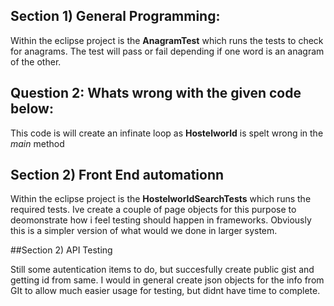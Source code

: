 ## Section 1) General Programming:

Within the eclipse project is the **AnagramTest** which runs the tests to check for anagrams. The test will pass or fail depending if one word is an anagram of the other.

## Question 2: Whats wrong with the given code below:

This code is will create an infinate loop as **Hostelworld** is spelt wrong in the _main_ method

## Section 2) Front End automationn

Within the eclipse project is the **HostelworldSearchTests** which runs the required tests. Ive create a couple of page objects for this purpose to deomonstrate how i feel testing should happen in frameworks. Obviously this is a simpler version of what would we done in larger system.

##Section 2) API Testing

Still some autentication items to do, but succesfully create public gist and getting id from same. I would in general create json objects for the info from GIt to allow much easier usage for testing, but didnt have time to complete.
